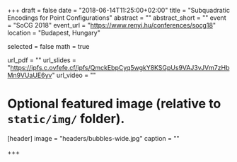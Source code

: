+++
draft = false
date = "2018-06-14T11:25:00+02:00"
title = "Subquadratic Encodings for Point Configurations"
abstract = ""
abstract_short = ""
event = "SoCG 2018"
event_url = "https://www.renyi.hu/conferences/socg18"
location = "Budapest, Hungary"

selected = false
math = true

url_pdf = ""
url_slides = "https://ipfs.c.ovfefe.cf/ipfs/QmckEbpCyq5wgkY8KSGpUs9VAJ3vJVm7zHbMn9VUaUE6yv"
url_video = ""

# Optional featured image (relative to `static/img/` folder).
[header]
image = "headers/bubbles-wide.jpg"
caption = ""

+++

<!--Embed your slides or video here using-->
<!--[shortcodes](https://gcushen.github.io/hugo-academic-demo/post/writing-markdown-latex/).-->
<!--Further details can easily be added using *Markdown* and $\rm \LaTeX$ math-->
<!--code. -->
